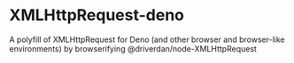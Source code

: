 # XMLHttpRequest-deno
A polyfill of XMLHttpRequest for Deno (and other browser and browser-like environments) by browserifying @driverdan/node-XMLHttpRequest
